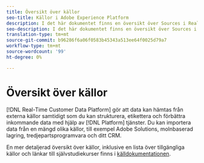 ```yaml
---
title: Översikt över källor
seo-title: Källor i Adobe Experience Platform
description: I det här dokumentet finns en översikt över Sources i Real-Time Customer Data Platform
seo-description: I det här dokumentet finns en översikt över Sources i Real-Time Customer Data Platform
translation-type: tm+mt
source-git-commit: b96286f6a06f0583b45343a513ee64f0025d79a7
workflow-type: tm+mt
source-wordcount: '99'
ht-degree: 0%

---
```



# Översikt över källor

[!DNL Real-Time Customer Data Platform] gör att data kan hämtas från externa källor samtidigt som du kan strukturera, etikettera och förbättra inkommande data med hjälp av [!DNL Platform] tjänster. Du kan importera data från en mängd olika källor, till exempel Adobe Solutions, molnbaserad lagring, tredjepartsprogramvara och ditt CRM.

En mer detaljerad översikt över källor, inklusive en lista över tillgängliga källor och länkar till självstudiekurser finns i [källdokumentationen](../../sources/home.md).